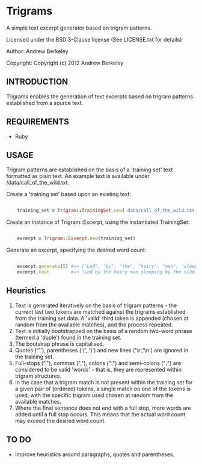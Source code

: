 # Trigrams

A simple text excerpt generator based on trigram patterns.

Licensed under the BSD 3-Clause license (See LICENSE.txt for details)

Author: Andrew Berkeley

Copyright: Copyright (c) 2012 Andrew Berkeley

## INTRODUCTION

Trigrams enables the generation of text excerpts based on trigram patterns established from a source text.

## REQUIREMENTS

 * Ruby

## USAGE
Trigram patterns are established on the basis of a 'training set' text formatted as plain text. An example text is available under /data/call_of_the_wild.txt.

Create a 'training set' based upon an existing text:

```ruby

    training_set = Trigram::TrainingSet.new('data/call_of_the_wild.txt')
```

Create an instance of Trigram::Excerpt, using the instantiated TrainingSet:

```ruby

    excerpt = Trigram::Excerpt.new(training_set)
```

Generate an excerpt, specifying the desired word count:

```ruby

    excerpt.generate(5) #=> ["Led", "by", "the", "hairy", "man", "sleeping", "by", "the", "side", "."] 
    excerpt.text        #=> "Led by the hairy man sleeping by the side." 
```

## Heuristics

1. Text is generated iteratively on the basis of trigram patterns - the current last two tokens are matched against the trigrams established from the training set data. A 'valid' third token is appended (chosen at random from the available matches), and the process repeated.
2. Text is initially bootstrapped on the basis of a random two-word phrase (termed a 'duple') found in the training set.
3. The bootstrap phrase is capitalised.
4. Quotes ('"'), parentheses ('(', ')') and new lines ('\r','\n') are ignored in the training set.
5. Full-stops ("."), commas (","), colons (":") and semi-colons (";") are considered to be valid 'words' - that is, they are represented within trigram structures.
6. In the case that a trigram match is not present within the training set for a given pair of (ordered) tokens, a single match on one of the tokens is used, with the specific trigram used chosen at random from the available matches.
7. Where the final sentence does not end with a full stop, more words are added until a full stop occurs. This means that the actual word count may exceed the desired word count.


## TO DO

* Improve heuristics around paragraphs, quotes and parentheses.

